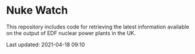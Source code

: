 # Nuke Watch

This repository includes code for retrieving the latest information available on the output of EDF nuclear power plants in the UK.

Last updated: 2021-04-18 09:10